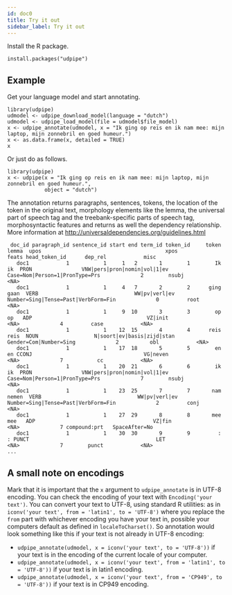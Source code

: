```yaml
---
id: doc0
title: Try it out
sidebar_label: Try it out
---
```


Install the R package. 

```
install.packages("udpipe")
```

## Example

Get your language model and start annotating.

```
library(udpipe)
udmodel <- udpipe_download_model(language = "dutch")
udmodel <- udpipe_load_model(file = udmodel$file_model)
x <- udpipe_annotate(udmodel, x = "Ik ging op reis en ik nam mee: mijn laptop, mijn zonnebril en goed humeur.")
x <- as.data.frame(x, detailed = TRUE)
x
```

Or just do as follows.

```
library(udpipe)
x <- udpipe(x = "Ik ging op reis en ik nam mee: mijn laptop, mijn zonnebril en goed humeur.", 
            object = "dutch")
```


The annotation returns paragraphs, sentences, tokens, the location of the token in the original text, morphology elements like the lemma, the universal part of speech tag and the treebank-specific parts of speech tag, morphosyntactic features and returns as well the dependency relationship. More information at http://universaldependencies.org/guidelines.html

```
 doc_id paragraph_id sentence_id start end term_id token_id     token     lemma  upos                                        xpos                               feats head_token_id      dep_rel            misc
   doc1            1           1     1   2       1        1        Ik        ik  PRON                VNW|pers|pron|nomin|vol|1|ev      Case=Nom|Person=1|PronType=Prs             2        nsubj            <NA>
   doc1            1           1     4   7       2        2      ging      gaan  VERB                               WW|pv|verl|ev Number=Sing|Tense=Past|VerbForm=Fin             0         root            <NA>
   doc1            1           1     9  10       3        3        op        op   ADP                                     VZ|init                                <NA>             4         case            <NA>
   doc1            1           1    12  15       4        4      reis      reis  NOUN                  N|soort|ev|basis|zijd|stan              Gender=Com|Number=Sing             2          obl            <NA>
   doc1            1           1    17  18       5        5        en        en CCONJ                                    VG|neven                                <NA>             7           cc            <NA>
   doc1            1           1    20  21       6        6        ik        ik  PRON                VNW|pers|pron|nomin|vol|1|ev      Case=Nom|Person=1|PronType=Prs             7        nsubj            <NA>
   doc1            1           1    23  25       7        7       nam     nemen  VERB                               WW|pv|verl|ev Number=Sing|Tense=Past|VerbForm=Fin             2         conj            <NA>
   doc1            1           1    27  29       8        8       mee       mee   ADP                                      VZ|fin                                <NA>             7 compound:prt   SpaceAfter=No
   doc1            1           1    30  30       9        9         :         : PUNCT                                         LET                                <NA>             7        punct            <NA>
...
```

## A small note on encodings

Mark that it is important that the `x` argument to `udpipe_annotate` is in UTF-8 encoding. 
You can check the encoding of your text with `Encoding('your text')`. You can convert your text to UTF-8, using standard R utilities: as in `iconv('your text', from = 'latin1', to = 'UTF-8')` where you replace the `from` part with whichever encoding you have your text in, possible your computers default as defined in `localeToCharset()`. So annotation would look something like this if your text is not already in UTF-8 encoding: 

- `udpipe_annotate(udmodel, x = iconv('your text', to = 'UTF-8'))` if your text is in the encoding of the current locale of your computer.
- `udpipe_annotate(udmodel, x = iconv('your text', from = 'latin1', to = 'UTF-8'))` if your text is in latin1 encoding. 
- `udpipe_annotate(udmodel, x = iconv('your text', from = 'CP949', to = 'UTF-8'))` if your text is in CP949 encoding. 

